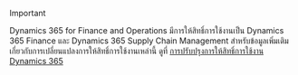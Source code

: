 > [!IMPORTANT]
> Dynamics 365 for Finance and Operations มีการให้สิทธิ์การใช้งานเป็น Dynamics 365 Finance และ Dynamics 365 Supply Chain Management สำหรับข้อมูลเพิ่มเติมเกี่ยวกับการเปลี่ยนแปลงการให้สิทธิ์การใช้งานเหล่านี้ ดูที่ [การปรับปรุงการให้สิทธิ์การใช้งาน Dynamics 365](https://docs.microsoft.com/dynamics365/licensing/update)
